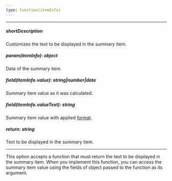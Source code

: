 ```yaml
---
type: function(itemInfo)
---
```

---
##### shortDescription
Customizes the text to be displayed in the summary item.

##### param(itemInfo): object
Data of the summary item.

##### field(itemInfo.value): string|number|date
Summary item value as it was calculated.

##### field(itemInfo.valueText): string
Summary item value with applied <a href="/Documentation/16_1/ApiReference/UI_Widgets/dxDataGrid/Configuration/summary/totalItems/#valueFormat">format</a>.

##### return: string
Text to be displayed in the summary item.

---
This option accepts a function that must return the text to be displayed in the summary item. When you implement this function, you can access the summary item value using the fields of object passed to the function as its argument.